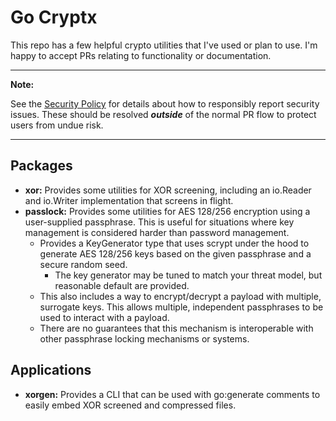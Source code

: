 # Go Cryptx

This repo has a few helpful crypto utilities that I've used or plan to use.
I'm happy to accept PRs relating to functionality or documentation.

---
**Note:**

See the [Security Policy](SECURITY.md) for details about how to responsibly report security issues.
These should be resolved ***outside*** of the normal PR flow to protect users from undue risk.

---

## Packages
* **xor:** Provides some utilities for XOR screening, including an io.Reader and io.Writer implementation that screens in flight.
* **passlock:** Provides some utilities for AES 128/256 encryption using a user-supplied passphrase. This is useful for situations where key management is considered harder than password management.
  * Provides a KeyGenerator type that uses scrypt under the hood to generate AES 128/256 keys based on the given passphrase and a secure random seed.
    * The key generator may be tuned to match your threat model, but reasonable default are provided.
  * This also includes a way to encrypt/decrypt a payload with multiple, surrogate keys. This allows multiple, independent passphrases to be used to interact with a payload.
  * There are no guarantees that this mechanism is interoperable with other passphrase locking mechanisms or systems.

## Applications
* **xorgen:** Provides a CLI that can be used with go:generate comments to easily embed XOR screened and compressed files.
